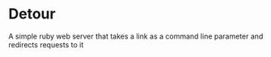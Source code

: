 # Detour
A simple ruby web server that takes a link as a command line parameter and redirects requests to it
